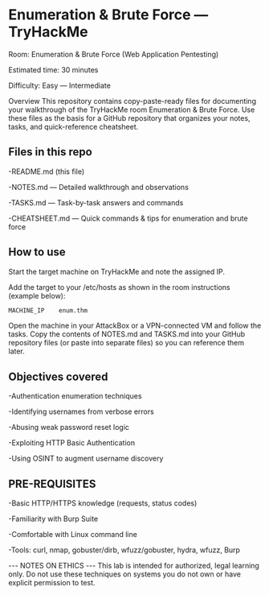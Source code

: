 # Enumeration & Brute Force — TryHackMe

Room: Enumeration & Brute Force (Web Application Pentesting)

Estimated time: 30 minutes

Difficulty: Easy — Intermediate

Overview This repository contains copy-paste-ready files for documenting your walkthrough of the TryHackMe room Enumeration & Brute Force. Use these files as the basis for a GitHub repository that organizes your notes, tasks, and quick-reference cheatsheet.

## Files in this repo

-README.md (this file)

-NOTES.md — Detailed walkthrough and observations

-TASKS.md — Task-by-task answers and commands

-CHEATSHEET.md — Quick commands & tips for enumeration and brute force

## How to use

Start the target machine on TryHackMe and note the assigned IP.

Add the target to your /etc/hosts as shown in the room instructions (example below):
```markdown
MACHINE_IP    enum.thm
```
Open the machine in your AttackBox or a VPN-connected VM and follow the tasks. Copy the contents of NOTES.md and TASKS.md into your GitHub repository files (or paste into separate files) so you can reference them later.

## Objectives covered

-Authentication enumeration techniques

-Identifying usernames from verbose errors

-Abusing weak password reset logic

-Exploiting HTTP Basic Authentication

-Using OSINT to augment username discovery

## PRE-REQUISITES

-Basic HTTP/HTTPS knowledge (requests, status codes)

-Familiarity with Burp Suite

-Comfortable with Linux command line

-Tools: curl, nmap, gobuster/dirb, wfuzz/gobuster, hydra, wfuzz, Burp

--- NOTES ON ETHICS --- This lab is intended for authorized, legal learning only. Do not use these techniques on systems you do not own or have explicit permission to test.
